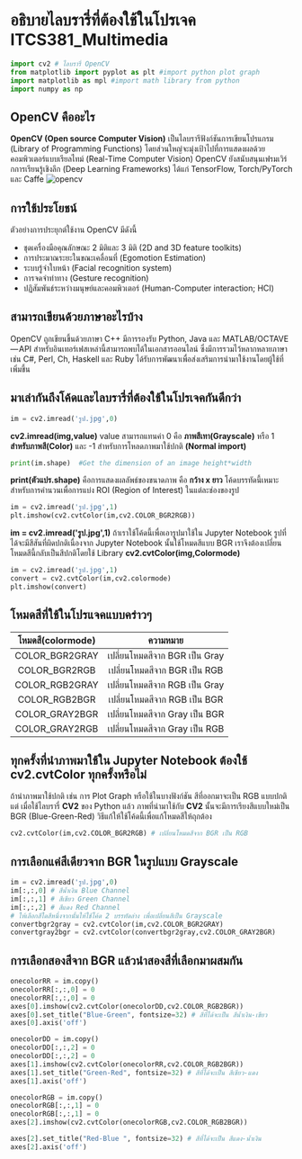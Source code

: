 # อธิบายไลบรารี่ที่ต้องใช้ในโปรเจค ITCS381_Multimedia

```python
import cv2 # ไลบรารี่ OpenCV
from matplotlib import pyplot as plt #import python plot graph
import matplotlib as mpl #import math library from python
import numpy as np
```

## OpenCV คืออะไร

**OpenCV (Open source Computer Vision)** เป็นไลบรารีฟังก์ชันการเขียนโปรแกรม (Library of Programming Functions) โดยส่วนใหญ่จะมุ่งเป้าไปที่การแสดงผลด้วยคอมพิวเตอร์แบบเรียลไทม์ (Real-Time Computer Vision)
OpenCV ยังสนับสนุนเฟรมเวิร์กการเรียนรู้เชิงลึก (Deep Learning Frameworks) ได้แก่ TensorFlow, Torch/PyTorch และ Caffe
![opencv](https://cdn-images-1.medium.com/max/1000/1*3ANX23zTl0Tq4lWgZxlNRQ@2x.jpeg)

## การใช้ประโยชน์

ตัวอย่างการประยุกต์ใช้งาน OpenCV มีดังนี้

   - ชุดเครื่องมือคุณลักษณะ 2 มิติและ 3 มิติ (2D and 3D feature toolkits)
   - การประมาณระยะในขณะเคลื่อนที่ (Egomotion Estimation)
   - ระบบรู้จำใบหน้า (Facial recognition system)
   - การจดจำท่าทาง (Gesture recognition)
   - ปฏิสัมพันธ์ระหว่างมนุษย์และคอมพิวเตอร์ (Human-Computer interaction; HCI)

## สามารถเขียนด้วยภาษาอะไรบ้าง

OpenCV ถูกเขียนขึ้นด้วยภาษา C++ มีการรองรับ Python, Java และ MATLAB/OCTAVE — API สำหรับอินเทอร์เฟสเหล่านี้สามารถพบได้ในเอกสารออนไลน์ ซึ่งมีการรวมไว้หลากหลายภาษา เช่น C#, Perl, Ch, Haskell และ Ruby ได้รับการพัฒนาเพื่อส่งเสริมการนำมาใช้งานโดยผู้ใช้ที่เพิ่มขึ้น

## มาเล่ากันถึงโค้ดและไลบรารี่ที่ต้องใช้ในโปรเจคกันดีกว่า

```python
im = cv2.imread('รูป.jpg',0)

```
 **cv2.imread(img,value)**
 value สามารถแทนค่า 0 คือ **ภาพสีเทา(Grayscale)** หรือ 1 **สำหรับภาพสี(Color)** และ -1 สำหรับการโหลดภาพมาใช้ปกติ **(Normal import)**

 ```python
print(im.shape)  #Get the dimension of an image height*width
 ```
 **print(ตัวแปร.shape)** คือการแสดงผลลัพธ์ของขนาดภาพ คือ **กว้าง x ยาว** โค้ดบรรทัดนี้เหมาะสำหรับการคำนวนเพื่อการแบ่ง ROI (Region of Interest) ในแต่ละช่องของรูป

 ```python
im = cv2.imread('รูป.jpg',1)
plt.imshow(cv2.cvtColor(im,cv2.COLOR_BGR2RGB))
 ```

 **im = cv2.imread('รูป.jpg',1)** ถ้าเราใช้โค้ดนี้เพื่อเอารูปมาใช้ใน Jupyter Notebook รูปที่ได้จะมีสีสันที่ผิดปกติเนื่องจาก Jupyter Notebook นั้นใช้โหมดสีแบบ BGR เราจึงต้องเปลี่ยนโหมดสีนี้กลับเป็นสีปกติโดยใช้ Library **cv2.cvtColor(img,Colormode)**

 ```python
im = cv2.imread('รูป.jpg',1)
convert = cv2.cvtColor(im,cv2.colormode)
plt.imshow(convert)
 ```
## โหมดสีที่ใช้ในโปรแจคแบบคร่าวๆ
| โหมดสี(colormode)       | ความหมาย       |
| :-------------: |:-------------:|
|COLOR_BGR2GRAY|เปลี่ยนโหมดสีจาก BGR เป็น Gray|
|COLOR_BGR2RGB|เปลี่ยนโหมดสีจาก BGR เป็น RGB|
|COLOR_RGB2GRAY|เปลี่ยนโหมดสีจาก RGB เป็น Gray|
|COLOR_RGB2BGR|เปลี่ยนโหมดสีจาก RGB เป็น BGR|
|COLOR_GRAY2BGR|เปลี่ยนโหมดสีจาก Gray เป็น BGR|
|COLOR_GRAY2RGB|เปลี่ยนโหมดสีจาก Gray เป็น RGB|

## ทุกครั้งที่นำภาพมาใช้ใน Jupyter Notebook ต้องใช้ cv2.cvtColor ทุกครั้งหรือไม่

ถ้านำภาพมาใช้ปกติ เช่น การ Plot Graph หรือใช้ในบางฟังก์ชัน สีที่ออกมาจะเป็น RGB แบบปกติ แต่ เมื่อใช้ไลบรารี่ **CV2** ของ Python แล้ว ภาพที่นำมาใช้กับ **CV2** นั้นจะมีการเรียงสีแบบใหม่เป็น BGR (Blue-Green-Red) วิธีแก้ให้ใช้โค้ดนี้เพื่อแก้โหมดสีให้ถุกต้อง

```python
cv2.cvtColor(im,cv2.COLOR_BGR2RGB) # เปลี่ยนโหมดสีจาก BGR เป็น RGB
```

## การเลือกแค่สีเดียวจาก BGR ในรูปแบบ Grayscale
```python
im = cv2.imread('รูป.jpg',0)
im[:,:,0] # สีน้ำเงิน Blue Channel
im[:,:,1] # สีเขียว Green Channel
im[:,:,2] # สีแดง Red Channel
# ให้เลือกสีใดสีหนึ่งจากนั้นให้ใช้โค้ด 2 บรรทัดล่าง เพื่อเปลี่ยนสีเป็น Grayscale
convertbgr2gray = cv2.cvtColor(im,cv2.COLOR_BGR2GRAY) 
convertgray2bgr = cv2.cvtColor(convertbgr2gray,cv2.COLOR_GRAY2BGR)
```

## การเลือกสองสีจาก BGR แล้วนำสองสีที่เลือกมาผสมกัน

```python
onecolorRR = im.copy()
onecolorRR[:,:,0] = 0
onecolorRR[:,:,0] = 0
axes[0].imshow(cv2.cvtColor(onecolorDD,cv2.COLOR_RGB2BGR))
axes[0].set_title("Blue-Green", fontsize=32) # สีที่ได้จะเป็น สีน้ำเงิน-เขียว
axes[0].axis('off')

onecolorDD = im.copy()
onecolorDD[:,:,2] = 0
onecolorDD[:,:,2] = 0
axes[1].imshow(cv2.cvtColor(onecolorRR,cv2.COLOR_RGB2BGR))
axes[1].set_title("Green-Red", fontsize=32) # สีที่ได้จะเป็น สีเขียว-แดง
axes[1].axis('off')

onecolorRGB = im.copy()
onecolorRGB[:,:,1] = 0
onecolorRGB[:,:,1] = 0
axes[2].imshow(cv2.cvtColor(onecolorRGB,cv2.COLOR_RGB2BGR))

axes[2].set_title("Red-Blue ", fontsize=32) # สีที่ได้จะเป็น สีแดง-น้ำเงิน
axes[2].axis('off')
```
 